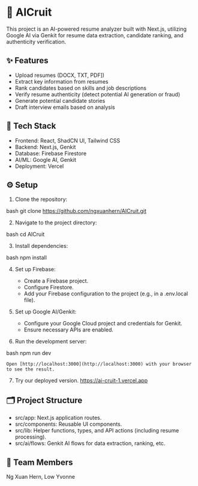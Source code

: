 # 🚀 AICruit

This project is an AI-powered resume analyzer built with Next.js, utilizing Google AI via Genkit for resume data extraction, candidate ranking, and authenticity verification.

## ✨ Features

- Upload resumes (DOCX, TXT, PDF])
- Extract key information from resumes
- Rank candidates based on skills and job descriptions
- Verify resume authenticity (detect potential AI generation or fraud)
- Generate potential candidate stories
- Draft interview emails based on analysis

## 🧰 Tech Stack

- Frontend: React, ShadCN UI, Tailwind CSS
- Backend: Next.js, Genkit
- Database: Firebase Firestore
- AI/ML: Google AI, Genkit
- Deployment: Vercel

## ⚙️ Setup

1.  Clone the repository:

    
bash
    git clone https://github.com/ngxuanhern/AICruit.git


2.  Navigate to the project directory:

    
bash
    cd AICruit


3.  Install dependencies:

    
bash
    npm install


4.  Set up Firebase:
    - Create a Firebase project.
    - Configure Firestore.
    - Add your Firebase configuration to the project (e.g., in a .env.local file).

5.  Set up Google AI/Genkit:
    - Configure your Google Cloud project and credentials for Genkit.
    - Ensure necessary APIs are enabled.

6.  Run the development server:

    
bash
    npm run dev


    Open [http://localhost:3000](http://localhost:3000) with your browser to see the result.
7. Try our deployed version.
   https://ai-cruit-1.vercel.app
   
## 🗂️ Project Structure

- src/app: Next.js application routes.
- src/components: Reusable UI components.
- src/lib: Helper functions, types, and API actions (including resume processing).
- src/ai/flows: Genkit AI flows for data extraction, ranking, etc.
  
## 👥 Team Members
Ng Xuan Hern, Low Yvonne
